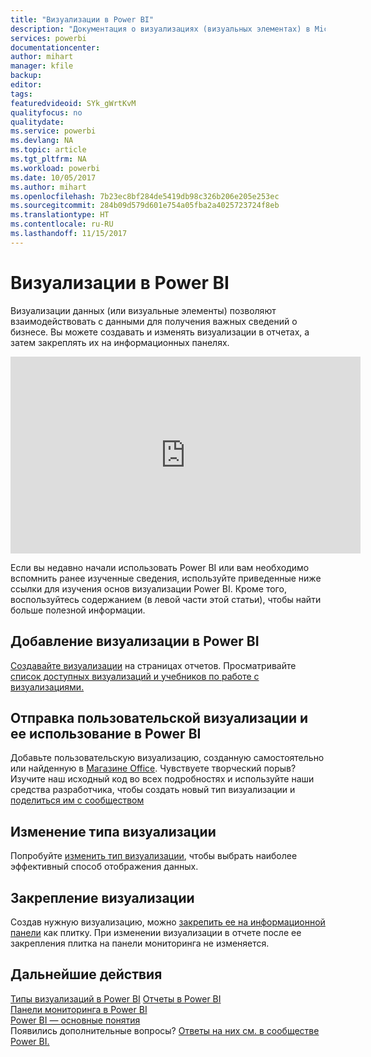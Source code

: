 ```yaml
---
title: "Визуализации в Power BI"
description: "Документация о визуализациях (визуальных элементах) в Microsoft Power BI."
services: powerbi
documentationcenter: 
author: mihart
manager: kfile
backup: 
editor: 
tags: 
featuredvideoid: SYk_gWrtKvM
qualityfocus: no
qualitydate: 
ms.service: powerbi
ms.devlang: NA
ms.topic: article
ms.tgt_pltfrm: NA
ms.workload: powerbi
ms.date: 10/05/2017
ms.author: mihart
ms.openlocfilehash: 7b23ec8bf284de5419db98c326b206e205e253ec
ms.sourcegitcommit: 284b09d579d601e754a05fba2a4025723724f8eb
ms.translationtype: HT
ms.contentlocale: ru-RU
ms.lasthandoff: 11/15/2017
---
```

# <a name="visualizations-in-power-bi"></a>Визуализации в Power BI
Визуализации данных (или визуальные элементы) позволяют взаимодействовать с данными для получения важных сведений о бизнесе. Вы можете создавать и изменять визуализации в отчетах, а затем закреплять их на информационных панелях.   

<iframe width="560" height="315" src="https://www.youtube.com/embed/SYk_gWrtKvM?list=PL1N57mwBHtN0JFoKSR0n-tBkUJHeMP2cP" frameborder="0" allowfullscreen></iframe>


  Если вы недавно начали использовать Power BI или вам необходимо вспомнить ранее изученные сведения, используйте приведенные ниже ссылки для изучения основ визуализации Power BI.  Кроме того, воспользуйтесь содержанием (в левой части этой статьи), чтобы найти больше полезной информации.

## <a name="add-a-visualization-in-power-bi"></a>Добавление визуализации в Power BI
[Создавайте визуализации](power-bi-report-add-visualizations-i.md) на страницах отчетов. Просматривайте [список доступных визуализаций и учебников по работе с визуализациями.](power-bi-visualization-types-for-reports-and-q-and-a.md) 

## <a name="upload-a-custom-visualization-and-use-it-in-power-bi"></a>Отправка пользовательской визуализации и ее использование в Power BI
Добавьте пользовательскую визуализацию, созданную самостоятельно или найденную в [Магазине Office](https://appsource.microsoft.com/marketplace/apps?product=power-bi-visuals). Чувствуете творческий порыв? Изучите наш исходный код во всех подробностях и используйте наши средства разработчика, чтобы создать новый тип визуализации и [поделиться им с сообществом](http://visuals.powerbi.com)

## <a name="change-the-visualization-type"></a>Изменение типа визуализации
Попробуйте [изменить тип визуализации](power-bi-report-change-visualization-type.md), чтобы выбрать наиболее эффективный способ отображения данных.

## <a name="pin-the-visualization"></a>Закрепление визуализации
Создав нужную визуализацию, можно [закрепить ее на информационной панели](service-dashboard-pin-tile-from-report.md) как плитку. При изменении визуализации в отчете после ее закрепления плитка на панели мониторинга не изменяется.

## <a name="next-steps"></a>Дальнейшие действия
[Типы визуализаций в Power BI](power-bi-visualization-types-for-reports-and-q-and-a.md)
[Отчеты в Power BI](service-reports.md)  
[Панели мониторинга в Power BI](service-dashboards.md)  
[Power BI — основные понятия](service-basic-concepts.md)  
Появились дополнительные вопросы? [Ответы на них см. в сообществе Power BI.](http://community.powerbi.com/)


